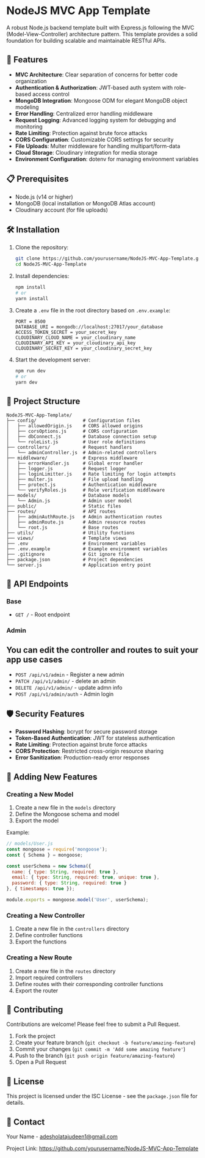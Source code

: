 # NodeJS MVC App Template

A robust Node.js backend template built with Express.js following the MVC (Model-View-Controller) architecture pattern. This template provides a solid foundation for building scalable and maintainable RESTful APIs.

## 🚀 Features

- **MVC Architecture**: Clear separation of concerns for better code organization
- **Authentication & Authorization**: JWT-based auth system with role-based access control
- **MongoDB Integration**: Mongoose ODM for elegant MongoDB object modeling
- **Error Handling**: Centralized error handling middleware
- **Request Logging**: Advanced logging system for debugging and monitoring
- **Rate Limiting**: Protection against brute force attacks
- **CORS Configuration**: Customizable CORS settings for security
- **File Uploads**: Multer middleware for handling multipart/form-data
- **Cloud Storage**: Cloudinary integration for media storage
- **Environment Configuration**: dotenv for managing environment variables

## 📋 Prerequisites

- Node.js (v14 or higher)
- MongoDB (local installation or MongoDB Atlas account)
- Cloudinary account (for file uploads)

## 🛠️ Installation

1. Clone the repository:
   ```bash
   git clone https://github.com/yourusername/NodeJS-MVC-App-Template.git
   cd NodeJS-MVC-App-Template
   ```

2. Install dependencies:
   ```bash
   npm install
   # or
   yarn install
   ```

3. Create a `.env` file in the root directory based on `.env.example`:
   ```
   PORT = 8500
   DATABASE_URI = mongodb://localhost:27017/your_database
   ACCESS_TOKEN_SECRET = your_secret_key
   CLOUDINARY_CLOUD_NAME = your_cloudinary_name
   CLOUDINARY_API_KEY = your_cloudinary_api_key
   CLOUDINARY_SECRET_KEY = your_cloudinary_secret_key
   ```

4. Start the development server:
   ```bash
   npm run dev
   # or
   yarn dev
   ```

## 📁 Project Structure

```
NodeJS-MVC-App-Template/
├── config/                 # Configuration files
│   ├── allowedOrigin.js    # CORS allowed origins
│   ├── corsOptions.js      # CORS configuration
│   ├── dbConnect.js        # Database connection setup
│   └── roleList.js         # User role definitions
├── controllers/            # Request handlers
│   └── adminController.js  # Admin-related controllers
├── middleware/             # Express middleware
│   ├── errorHandler.js     # Global error handler
│   ├── logger.js           # Request logger
│   ├── loginLimitter.js    # Rate limiting for login attempts
│   ├── multer.js           # File upload handling
│   ├── protect.js          # Authentication middleware
│   └── verifyRoles.js      # Role verification middleware
├── models/                 # Database models
│   └── Admin.js            # Admin user model
├── public/                 # Static files
├── routes/                 # API routes
│   ├── adminAuthRoute.js   # Admin authentication routes
│   ├── adminRoute.js       # Admin resource routes
│   └── root.js             # Base routes
├── utils/                  # Utility functions
├── views/                  # Template views
├── .env                    # Environment variables
├── .env.example            # Example environment variables
├── .gitignore              # Git ignore file
├── package.json            # Project dependencies
└── server.js               # Application entry point
```

## 🔌 API Endpoints

### Base
- `GET /` - Root endpoint

### Admin
You can edit the controller and routes to suit your app use cases
-
- `POST /api/v1/admin` - Register a new admin
- `PATCH /api/v1/admin/` - delete an admin
- `DELETE /api/v1/admin/` - update admn info
- `POST /api/v1/admin/auth` - Admin login

## 🛡️ Security Features

- **Password Hashing**: bcrypt for secure password storage
- **Token-Based Authentication**: JWT for stateless authentication
- **Rate Limiting**: Protection against brute force attacks
- **CORS Protection**: Restricted cross-origin resource sharing
- **Error Sanitization**: Production-ready error responses

## 🧩 Adding New Features

### Creating a New Model
1. Create a new file in the `models` directory
2. Define the Mongoose schema and model
3. Export the model

Example:
```javascript
// models/User.js
const mongoose = require('mongoose');
const { Schema } = mongoose;

const userSchema = new Schema({
  name: { type: String, required: true },
  email: { type: String, required: true, unique: true },
  password: { type: String, required: true }
}, { timestamps: true });

module.exports = mongoose.model('User', userSchema);
```

### Creating a New Controller
1. Create a new file in the `controllers` directory
2. Define controller functions
3. Export the functions

### Creating a New Route
1. Create a new file in the `routes` directory
2. Import required controllers
3. Define routes with their corresponding controller functions
4. Export the router

## 🤝 Contributing

Contributions are welcome! Please feel free to submit a Pull Request.

1. Fork the project
2. Create your feature branch (`git checkout -b feature/amazing-feature`)
3. Commit your changes (`git commit -m 'Add some amazing feature'`)
4. Push to the branch (`git push origin feature/amazing-feature`)
5. Open a Pull Request

## 📝 License

This project is licensed under the ISC License - see the `package.json` file for details.

## 📧 Contact

Your Name - adesholatajudeen1@gmail.com

Project Link: https://github.com/yourusername/NodeJS-MVC-App-Template

